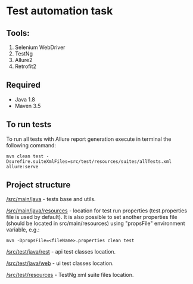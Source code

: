 # Test automation task
## Tools:
1. Selenium WebDriver
2. TestNg
3. Allure2
4. Retrofit2

## Required
* Java 1.8
* Maven 3.5

## To run tests
To run all tests with Allure report generation execute in terminal the following command:
```shell script
mvn clean test -Dsurefire.suiteXmlFiles=src/test/resources/suites/allTests.xml allure:serve
```

## Project structure
[/src/main/java](/src/main/java) - tests base and utils.

[/src/main/java/resources](/src/main/resources) - location for test run properties (test.properties file is used by default).
It is also possible to set another properties file (should be located in src/main/resources) using "propsFile" environment variable, e.g.:
```shell script
mvn -DpropsFile=<fileName>.properties clean test
```

[/src/test/java/rest](/src/test/java/rest) - api test classes location.

[/src/test/java/web](/src/test/java/web) - ui test classes location.

[/src/test/resources](/src/test/resources) - TestNg xml suite files location.

